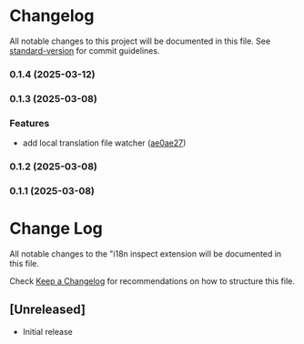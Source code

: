 # Changelog

All notable changes to this project will be documented in this file. See [standard-version](https://github.com/conventional-changelog/standard-version) for commit guidelines.

### 0.1.4 (2025-03-12)

### 0.1.3 (2025-03-08)


### Features

* add local translation file watcher ([ae0ae27](https://github.com/neverEndy/vscode-i18n-inspect/commit/ae0ae27eebaed3c2dd1b416d59a16f8c4ddf3c24))

### 0.1.2 (2025-03-08)

### 0.1.1 (2025-03-08)

# Change Log

All notable changes to the "i18n inspect extension will be documented in this file.

Check [Keep a Changelog](http://keepachangelog.com/) for recommendations on how to structure this file.

## [Unreleased]

- Initial release